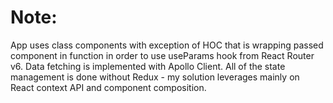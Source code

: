 # Note:
App uses class components with exception of HOC that is wrapping passed component in function in order to use useParams hook from 
React Router v6. Data fetching is implemented with Apollo Client. All of the state management is done without Redux - my solution
leverages mainly on React context API and component composition.
